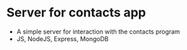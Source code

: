 # Server for contacts app

- A simple server for interaction with the contacts program
- JS, NodeJS, Express, MongoDB
